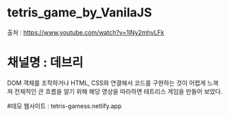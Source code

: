 # tetris_game_by_VanilaJS ##
출처 : https://www.youtube.com/watch?v=1lNy2mhvLFk
# 채널명 : 데브리 ##

DOM 객체를 조작하거나 HTML, CSS와 연결해서 
코드를 구현하는 것이 어렵게 느껴져 전체적인 큰 흐름을
알기 위해 해당 영상을 따라하면 테트리스 게임을 만들어 보았다.


#데모 웹사이트 : tetris-gamess.netlify.app
